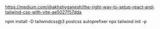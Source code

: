 https://medium.com/@akhshyganesh/the-right-way-to-setup-react-and-tailwind-css-with-vite-ae5027f57dda

npm install -D tailwindcss@3 postcss autoprefixer
npx tailwind init -p
